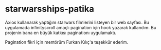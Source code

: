 # starwarsships-patika
Axios kullanarak yaptığım starwars filmlerini listeyen bir web sayfası. Bu uygulamada infinityscroll amaçlı pagination için hook yazarak kullandım. Bu projenin bana en büyük katkısı paginationı uygulamaktı.

Pagination fikri için mentörüm Furkan Kılıç'a teşekkür ederim.
